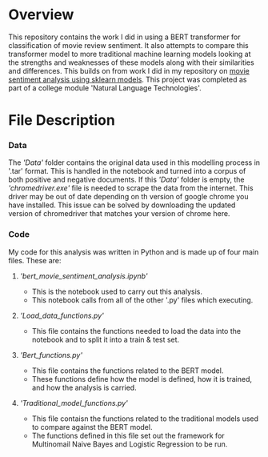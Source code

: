 # Overview
This repository contains the work I did in using a BERT transformer for classification of movie review sentiment.
It also attempts to compare this transformer model to more traditional machine learning models looking at the strengths and weaknesses of these models along with their similarities and differences. This builds on from work I did in my repository on [movie sentiment analysis using sklearn models](https://github.com/Crone1/Movie-Review-Sentiment-Classification-Using-Sklearn).
This project was completed as part of a college module 'Natural Language Technologies'.


# File Description

### Data

The *'Data'* folder contains the original data used in this modelling process in '.tar' format.
This is handled in the notebook and turned into a corpus of both positive and negative documents.
If this *'Data'* folder is empty, the *'chromedriver.exe'* file is needed to scrape the data from the internet.
This driver may be out of date depending on th version of google chrome you have installed.
This issue can be solved by downloading the updated version of chromedriver that matches your version of chrome here.


### Code

My code for this analysis was written in Python and is made up of four main files.
These are:

1. *'bert_movie_sentiment_analysis.ipynb'*
   * This is the notebook used to carry out this analysis.
   * This notebook calls from all of the other '.py' files which executing.

2. *'Load_data_functions.py'*
   * This file contains the functions needed to load the data into the notebook and to split it into a train & test set.

3. *'Bert_functions.py'*
   * This file contains the functions related to the BERT model.
   * These functions define how the model is defined, how it is trained, and how the analysis is carried.

4. *'Traditional_model_functions.py'*
   * This file contaisn the functions related to the traditional models used to compare against the BERT model.
   * The functions defined in this file set out the framework for Multinomail Naive Bayes and Logistic Regression to be run.
